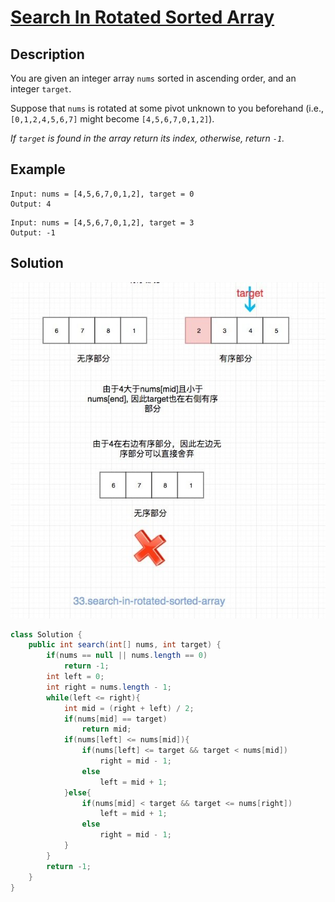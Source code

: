 # [Search In Rotated Sorted Array](https://leetcode.com/problems/search-in-rotated-sorted-array/)

## Description

You are given an integer array `nums` sorted in ascending order, and an integer `target`.

Suppose that `nums` is rotated at some pivot unknown to you beforehand (i.e., `[0,1,2,4,5,6,7]` might become `[4,5,6,7,0,1,2]`).

*If `target` is found in the array return its index, otherwise, return `-1`.*

## Example

```
Input: nums = [4,5,6,7,0,1,2], target = 0
Output: 4
```

```
Input: nums = [4,5,6,7,0,1,2], target = 3
Output: -1
```

## Solution

![33-rotated-array](../../common/33-rotated-array.jpeg)

```java
class Solution {
    public int search(int[] nums, int target) {
        if(nums == null || nums.length == 0)
            return -1;
        int left = 0;
        int right = nums.length - 1;
        while(left <= right){
            int mid = (right + left) / 2;
            if(nums[mid] == target)
                return mid;
            if(nums[left] <= nums[mid]){
                if(nums[left] <= target && target < nums[mid])
                    right = mid - 1;
                else
                    left = mid + 1;
            }else{
                if(nums[mid] < target && target <= nums[right])
                    left = mid + 1;
                else
                    right = mid - 1;
            }
        }
        return -1;
    }
}
```

